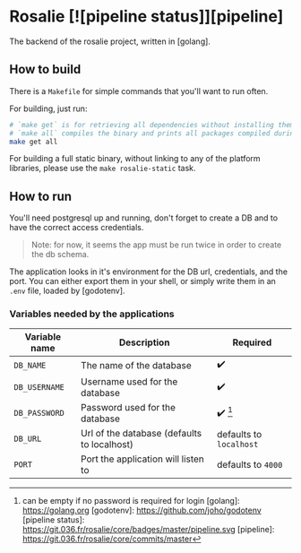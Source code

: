 # Rosalie [![pipeline status]][pipeline]

The backend of the rosalie project, written in [golang].

## How to build

There is a `Makefile` for simple commands that you'll want to run often.

For building, just run:
```bash
# `make get` is for retrieving all dependencies without installing them
# `make all` compiles the binary and prints all packages compiled during the operation.
make get all
```

For building a full static binary, without linking to any of the platform libraries, please use
the `make rosalie-static` task.

## How to run

You'll need postgresql up and running, don't forget to create a DB and to have the correct access
credentials.

> Note: for now, it seems the app must be run twice in order to create the db schema.

The application looks in it's environment for the DB url, credentials, and the port. You can
either export them in your shell, or simply write them in an `.env` file, loaded by [godotenv].

### Variables needed by the applications

|Variable name|Description|Required|
|-------------|-----------|--------|
|`DB_NAME`|The name of the database|:heavy_check_mark:|
|`DB_USERNAME`|Username used for the database|:heavy_check_mark:️|
|`DB_PASSWORD`|Password used for the database|:heavy_check_mark: [^1]|
|`DB_URL`|Url of the database (defaults to localhost)|defaults to `localhost`|
|`PORT`|Port the application will listen to|defaults to `4000`|



[^1]: can be empty if no password is required for login
[golang]: https://golang.org
[godotenv]: https://github.com/joho/godotenv
[pipeline status]: https://git.036.fr/rosalie/core/badges/master/pipeline.svg
[pipeline]: https://git.036.fr/rosalie/core/commits/master
